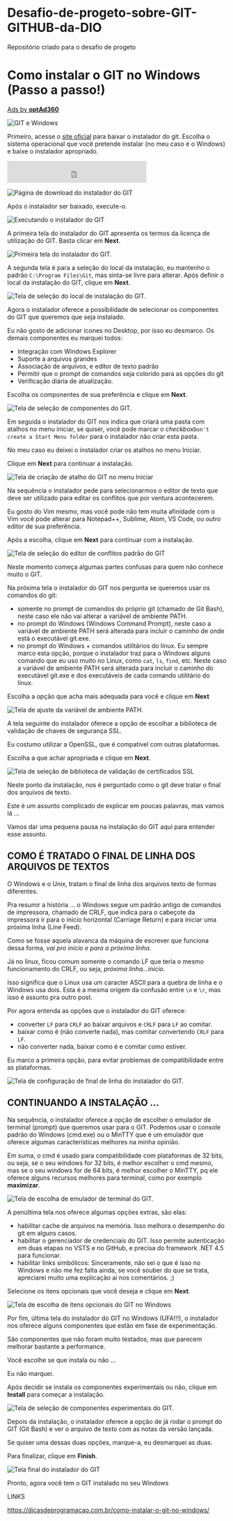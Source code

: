 # Desafio-de-progeto-sobre-GIT-GITHUB-da-DIO
Repositório criado para o desafio de progeto 

# Como instalar o GIT no Windows (Passo a passo!)

[Ads by **optAd360**](https://www.optad360.com/en/?utm_medium=AdsInfo&utm_source=dicasdeprogramacao.com.br)

![GIT e Windows](https://dicasdeprogramacao.com.br/images/como-instalar-o-git-no-windows/destaque.png)

Primeiro, acesse o [site oficial](https://git-scm.com/downloads) para baixar o instalador do git. Escolha o sistema operacional que você pretende instalar (no meu caso é o Windows) e baixe o instalador apropriado.

<iframe frameborder="0" src="https://aca22b640e68b94a63ab2d6564bd9ec5.safeframe.googlesyndication.com/safeframe/1-0-38/html/container.html" id="google_ads_iframe_/121764058,22539195802/dicasdeprogramacao.com.br/dicasdeprogramacao.com.br_am_S2_0" title="3rd party ad content" name="" scrolling="no" marginwidth="0" marginheight="0" width="320" height="50" data-is-safeframe="true" sandbox="allow-forms allow-popups allow-popups-to-escape-sandbox allow-same-origin allow-scripts allow-top-navigation-by-user-activation" role="region" aria-label="Advertisement" tabindex="0" data-google-container-id="3" oawidthset="true" data-load-complete="true" style="margin: 0px; padding: 0px; border: 0px; font: inherit; vertical-align: bottom; width: 320px; height: 50px;"></iframe>



![Página de download do instalador do GIT](https://dicasdeprogramacao.com.br/images/como-instalar-o-git-no-windows/site-download-git.png)

Após o instalador ser baixado, execute-o.

![Executando o instalador do GIT](https://dicasdeprogramacao.com.br/images/como-instalar-o-git-no-windows/executando-o-instalador-do-git.png)



A primeira tela do instalador do GIT apresenta os termos da licença de utilização do GIT. Basta clicar em **Next**.

![Primeira tela do instalador do GIT.](https://dicasdeprogramacao.com.br/images/como-instalar-o-git-no-windows/instalador-git-01-termos.png)





A segunda tela é para a seleção do local da instalação, eu mantenho o padrão `C:\Program Files\Git`, mas sinta-se livre para alterar. Após definir o local da instalação do GIT, clique em **Next**.

![Tela de seleção do local de instalação do GIT.](https://dicasdeprogramacao.com.br/images/como-instalar-o-git-no-windows/instalador-git-02-local.png)





Agora o instalador oferece a possibilidade de selecionar os componentes do GIT que queremos que seja instalado.

Eu não gosto de adicionar ícones no Desktop, por isso eu desmarco. Os demais componentes eu marquei todos:

- Integração com Windows Explorer
- Suporte a arquivos grandes
- Associação de arquivos, e editor de texto padrão
- Permitir que o prompt de comandos seja colorido para as opções do git
- Verificação diária de atualização.

Escolha os componentes de sua preferência e clique em **Next**.

![Tela de seleção de componentes do GIT.](https://dicasdeprogramacao.com.br/images/como-instalar-o-git-no-windows/instalador-git-03-componentes.png)





Em seguida o instalador do GIT nos indica que criará uma pasta com atalhos no menu iniciar, se quiser, você pode marcar o *checkbox*`Don't create a Start Menu folder` para o instalador não criar esta pasta.

No meu caso eu deixei o instalador criar os atalhos no menu Iniciar.

Clique em **Next** para continuar a instalação.

![Tela de criação de atalho do GIT no menu Iniciar](https://dicasdeprogramacao.com.br/images/como-instalar-o-git-no-windows/instalador-git-04-atalho-iniciar.png)





Na sequência o instalador pede para selecionarmos o editor de texto que deve ser utilizado para editar os conflitos que por ventura acontecerem.

Eu gosto do Vim mesmo, mas você pode não tem muita afinidade com o Vim você pode alterar para Notepad++, Sublime, Atom, VS Code, ou outro editor de sua preferência.



Após a escolha, clique em **Next** para continuar com a instalação.

![Tela de seleção do editor de conflitos padrão do GIT](https://dicasdeprogramacao.com.br/images/como-instalar-o-git-no-windows/instalador-git-05-editor-de-conflitos.png)





Neste momento começa algumas partes confusas para quem não conhece muito o GIT.

Na próxima tela o instalador do GIT nos pergunta se queremos usar os comandos do git:

- somente no prompt de comandos do próprio git (chamado de Git Bash), neste caso ele não vai alterar a variável de ambiente PATH.
- no prompt do Windows (Windows Command Prompt), neste caso a variável de ambiente PATH será alterada para incluir o caminho de onde está o executável git.exe.
- no prompt do Windows + comandos utilitários do línux. Eu sempre marco esta opção, porque o instalador traz para o Windows alguns comando que eu uso muito no Linux, como `cat`, `ls`, `find`, etc. Neste caso a variável de ambiente PATH será alterada para incluir o caminho do executável git.exe e dos executáveis de cada comando utilitário do linux.

Escolha a opção que acha mais adequada para você e clique em **Next**



![Tela de ajuste da variável de ambiente PATH.](https://dicasdeprogramacao.com.br/images/como-instalar-o-git-no-windows/instalador-git-05-comandos-linux.png)

A tela seguinte do instalador oferece a opção de escolhar a biblioteca de validação de chaves de segurança SSL.





Eu costumo utilizar a OpenSSL, que é compatível com outras plataformas.

Escolha a que achar apropriada e clique em **Next**.

![Tela de seleção de biblioteca de validação de certificados SSL](https://dicasdeprogramacao.com.br/images/como-instalar-o-git-no-windows/instalador-git-06-biblioteca-ssl.png)





Neste ponto da instalação, nos é perguntado como o git deve tratar o final dos arquivos de texto.

Este é um assunto complicado de explicar em poucas palavras, mas vamos lá ...

Vamos dar uma pequena pausa na instalação do GIT aqui para entender esse assunto.

## COMO É TRATADO O FINAL DE LINHA DOS ARQUIVOS DE TEXTOS

O Windows e o Unix, tratam o final de linha dos arquivos texto de formas diferentes.

Pra resumir a história ... o Windows segue um padrão antigo de comandos de impressora, chamado de CRLF, que indica para o cabeçote da impressora ir para o início horizontal (Carriage Return) e para iniciar uma próxima linha (Line Feed).





Como se fosse aquela alavanca da máquina de escrever que funciona dessa forma, *vai pro início e para a próxima linha*.

Já no linux, ficou comum somente o comando LF que teria o mesmo funcionamento do CRLF, ou seja, *próxima linha...início.*

Isso significa que o Linux usa um caracter ASCII para a quebra de linha e o Windows usa dois. Esta é a mesma origem da confusão entre `\n` e `\r`, mas isso é assunto pra outro post.

Por agora entenda as opções que o instalador do GIT oferece:

- converter `LF` para `CRLF` ao baixar arquivos e `CRLF` para `LF` ao comitar.
- baixar como é (não converte nada), mas comitar convertendo `CRLF` para `LF`.
- não converter nada, baixar como é e comitar como estiver.

Eu marco a primeira opção, para evitar problemas de compatibilidade entre as plataformas.





![Tela de configuração de final de linha do instalador do GIT.](https://dicasdeprogramacao.com.br/images/como-instalar-o-git-no-windows/instalador-git-07-caracter-de-final-de-linha.png)

## CONTINUANDO A INSTALAÇÃO ...

Na sequência, o instalador oferece a opção de escolher o emulador de terminal (prompt) que queremos usar para o GIT. Podemos usar o console padrão do Windows (cmd.exe) ou o MinTTY que é um emulador que oferece algumas características melhores na minha opinião.





Em suma, o cmd é usado para compatibilidade com plataformas de 32 bits, ou seja, se o seu windows for 32 bits, é melhor escolher o cmd mesmo, mas se o seu windows for de 64 bits, é melhor escolher o MinTTY, pq ele oferece alguns recursos melhores para terminal, como por exemplo **maximizar**.

![Tela de escolha de emulador de terminal do GIT.](https://dicasdeprogramacao.com.br/images/como-instalar-o-git-no-windows/instalador-git-08-emulador-de-terminal.png)





A penúltima tela nos oferece algumas opções extras, são elas:

- habilitar cache de arquivos na memória. Isso melhora o desempenho do git em alguns casos.
- habilitar o gerenciador de credenciais do GIT. Isso permite autenticação em duas etapas no VSTS e no GitHub, e precisa do framework .NET 4.5 para funcionar.
- habilitar links simbólicos: Sinceramente, não sei o que é isso no Windows e não me fez falta ainda, se você souber do que se trata, apreciarei muito uma explicação aí nos comentários. ;)

Selecione os itens opcionais que você deseja e clique em **Next**.

![Tela de escolha de ítens opcionais do GIT no Windows](https://dicasdeprogramacao.com.br/images/como-instalar-o-git-no-windows/instalador-git-09-opcoes-extras.png)





Por fim, última tela do instalador do GIT no Windows (UFA!!!), o instalador nos oferece alguns componentes que estão em fase de experimentação.

São componentes que não foram muito testados, mas que parecem melhorar bastante a performance.

Você escolhe se que instala ou não ...

Eu não marquei.

Após decidir se instala os componentes experimentais ou não, clique em **Install** para começar a instalação.

![Tela de seleção de componentes experimentais do GIT.](https://dicasdeprogramacao.com.br/images/como-instalar-o-git-no-windows/instalador-git-10-componentes-experimentais.png)





Depois da instalação, o instalador oferece a opção de já rodar o prompt do GIT (Git Bash) e ver o arquivo de texto com as notas da versão lançada.

Se quiser uma dessas duas opções, marque-a, eu desmarquei as duas.

Para finalizar, clique em **Finish**.

![Tela final do instalador do GIT](https://dicasdeprogramacao.com.br/images/como-instalar-o-git-no-windows/instalador-git-11-finalizar-instalacao.png)





Pronto, agora você tem o GIT instalado no seu Windows

LINKS

https://dicasdeprogramacao.com.br/como-instalar-o-git-no-windows/

